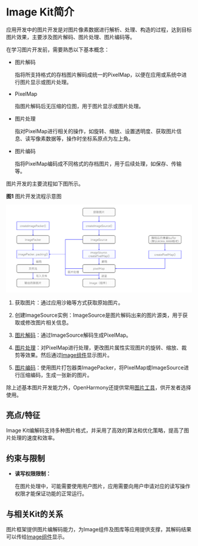 # Image Kit简介

应用开发中的图片开发是对图片像素数据进行解析、处理、构造的过程，达到目标图片效果，主要涉及图片解码、图片处理、图片编码等。

在学习图片开发前，需要熟悉以下基本概念：

- 图片解码

  指将所支持格式的存档图片解码成统一的PixelMap，以便在应用或系统中进行图片显示或图片处理。

- PixelMap

  指图片解码后无压缩的位图，用于图片显示或图片处理。

- 图片处理

  指对PixelMap进行相关的操作，如旋转、缩放、设置透明度、获取图片信息、读写像素数据等，操作时坐标系原点为左上角。

- 图片编码

  指将PixelMap编码成不同格式的存档图片，用于后续处理，如保存、传输等。

图片开发的主要流程如下图所示。

**图1** 图片开发流程示意图

![Image development process](./figures/image-development-process.png)

1. 获取图片：通过应用沙箱等方式获取原始图片。

2. 创建ImageSource实例：ImageSource是图片解码出来的图片源类，用于获取或修改图片相关信息。

3. [图片解码](./cj-image-decoding.md)：通过ImageSource解码生成PixelMap。

4. [图片处理](./cj-image-transformation.md)：对PixelMap进行处理，更改图片属性实现图片的旋转、缩放、裁剪等效果。然后通过[Image组件](../../arkui-cj/cj-graphics-display.md)显示图片。

5. [图片编码](./cj-image-encoding.md)：使用图片打包器类ImagePacker，将PixelMap或ImageSource进行压缩编码，生成一张新的图片。

除上述基本图片开发能力外，OpenHarmony还提供常用[图片工具](./cj-image-tool.md)，供开发者选择使用。

## 亮点/特征

Image Kit编解码支持多种图片格式，并采用了高效的算法和优化策略，提高了图片处理的速度和效率。

## 约束与限制

- **读写权限限制：**

  在图片处理中，可能需要使用用户图片，应用需要向用户申请对应的读写操作权限才能保证功能的正常运行。

## 与相关Kit的关系

图片框架提供图片编解码能力，为Image组件及图库等应用提供支撑，其解码结果可以传给[Image组件](../../arkui-cj/cj-graphics-display.md)显示。
